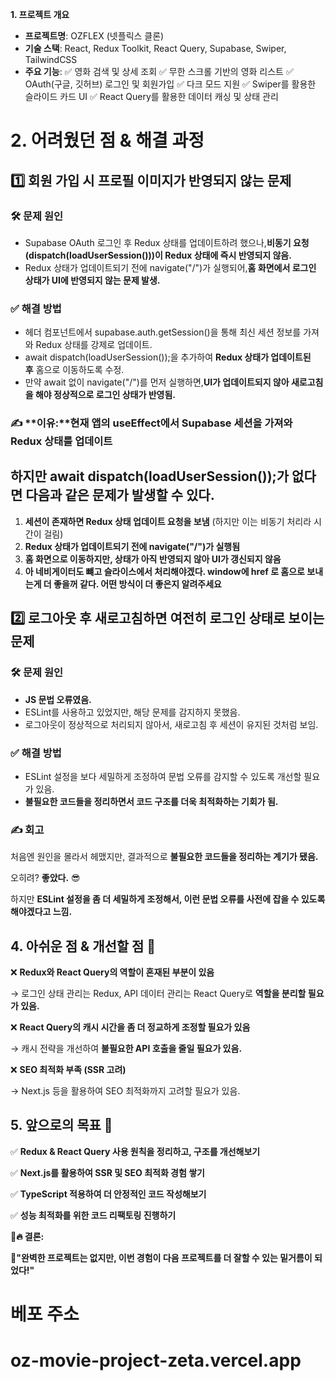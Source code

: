 **1. 프로젝트 개요**

- **프로젝트명**: OZFLEX (넷플릭스 클론)
- **기술 스택**: React, Redux Toolkit, React Query, Supabase, Swiper, TailwindCSS
- **주요 기능**:
✅ 영화 검색 및 상세 조회
✅ 무한 스크롤 기반의 영화 리스트
✅ OAuth(구글, 깃허브) 로그인 및 회원가입
✅ 다크 모드 지원
✅ Swiper를 활용한 슬라이드 카드 UI
✅ React Query를 활용한 데이터 캐싱 및 상태 관리

# 2. 어려웠던 점 & 해결 과정

## **1️⃣ 회원 가입 시 프로필 이미지가 반영되지 않는 문제**

### **🛠 문제 원인**

- Supabase OAuth 로그인 후 Redux 상태를 업데이트하려 했으나,**비동기 요청(dispatch(loadUserSession()))이 Redux 상태에 즉시 반영되지 않음.**
- Redux 상태가 업데이트되기 전에 navigate("/")가 실행되어,**홈 화면에서 로그인 상태가 UI에 반영되지 않는 문제 발생.**

### **✅ 해결 방법**

- 헤더 컴포넌트에서 supabase.auth.getSession()을 통해 최신 세션 정보를 가져와 Redux 상태를 강제로 업데이트.
- await dispatch(loadUserSession());을 추가하여 **Redux 상태가 업데이트된 후** 홈으로 이동하도록 수정.
- 만약 await 없이 navigate("/")를 먼저 실행하면,**UI가 업데이트되지 않아 새로고침을 해야 정상적으로 로그인 상태가 반영됨.**

### ✍ **이유:**현재 앱의 useEffect에서 Supabase 세션을 가져와 Redux 상태를 업데이트
## 하지만 await dispatch(loadUserSession());가 없다면 다음과 같은 문제가 발생할 수 있다.

1. **세션이 존재하면 Redux 상태 업데이트 요청을 보냄** (하지만 이는 비동기 처리라 시간이 걸림)
2. **Redux 상태가 업데이트되기 전에 navigate("/")가 실행됨**
3. **홈 화면으로 이동하지만, 상태가 아직 반영되지 않아 UI가 갱신되지 않음**
4. **아 네비게이터도 뺴고 슬라이스에서 처리해야겠다. window에 href 로 홈으로 보내는게 더 좋을꺼 같다. 어떤 방식이 더 좋은지 알려주세요**

## **2️⃣ 로그아웃 후 새로고침하면 여전히 로그인 상태로 보이는 문제**

### **🛠 문제 원인**

- **JS 문법 오류였음.**
- ESLint를 사용하고 있었지만, 해당 문제를 감지하지 못했음.
- 로그아웃이 정상적으로 처리되지 않아서, 새로고침 후 세션이 유지된 것처럼 보임.

### **✅ 해결 방법**

- ESLint 설정을 보다 세밀하게 조정하여 문법 오류를 감지할 수 있도록 개선할 필요가 있음.
- **불필요한 코드들을 정리하면서 코드 구조를 더욱 최적화하는 기회가 됨.**

### **✍ 회고**

처음엔 원인을 몰라서 헤맸지만, 결과적으로 **불필요한 코드들을 정리하는 계기가 됐음.**

오히려? **좋았다.** 😎

하지만 **ESLint 설정을 좀 더 세밀하게 조정해서, 이런 문법 오류를 사전에 잡을 수 있도록 해야겠다고 느낌.**

## **4. 아쉬운 점 & 개선할 점 🤔**

❌ **Redux와 React Query의 역할이 혼재된 부분이 있음**

→ 로그인 상태 관리는 Redux, API 데이터 관리는 React Query로 **역할을 분리할 필요가 있음.**

❌ **React Query의 캐시 시간을 좀 더 정교하게 조정할 필요가 있음**

→ 캐시 전략을 개선하여 **불필요한 API 호출을 줄일 필요가 있음.**

❌ **SEO 최적화 부족 (SSR 고려)**

→ Next.js 등을 활용하여 SEO 최적화까지 고려할 필요가 있음.

## **5. 앞으로의 목표 🚀**

✅ **Redux & React Query 사용 원칙을 정리하고, 구조를 개선해보기**

✅ **Next.js를 활용하여 SSR 및 SEO 최적화 경험 쌓기**

✅ **TypeScript 적용하여 더 안정적인 코드 작성해보기**

✅ **성능 최적화를 위한 코드 리팩토링 진행하기**

📌**🔥 결론:**

🚀**"완벽한 프로젝트는 없지만, 이번 경험이 다음 프로젝트를 더 잘할 수 있는 밑거름이 되었다!"**

# 베포 주소 
# oz-movie-project-zeta.vercel.app
